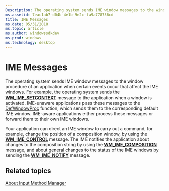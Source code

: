 ```yaml
---
Description: The operating system sends IME window messages to the window procedure of an application when certain events occur that affect the IME windows.
ms.assetid: 7eac1ab7-d04b-4e1b-9e2c-fa9a778756cd
title: IME Messages
ms.date: 05/31/2018
ms.topic: article
ms.author: windowssdkdev
ms.prod: windows
ms.technology: desktop
---
```


# IME Messages

The operating system sends IME window messages to the window procedure of an application when certain events occur that affect the IME windows. For example, the operating system sends the [**WM\_IME\_SETCONTEXT**](wm-ime-setcontext.md) message to the application when a window is activated. IME-unaware applications pass these messages to the [DefWindowProc](_win32_defwindowproc_cpp) function, which sends them to the corresponding default IME window. IME-aware applications either process these messages or forward them to their own IME windows.

Your application can direct an IME window to carry out a command, for example, change the position of a composition window, by using the [**WM\_IME\_CONTROL**](wm-ime-control.md) message. The IME notifies the application about changes to the composition string by using the [**WM\_IME\_COMPOSITION**](wm-ime-composition.md) message, and about general changes to the status of the IME windows by sending the [**WM\_IME\_NOTIFY**](wm-ime-notify.md) message.

## Related topics

<dl> <dt>

[About Input Method Manager](about-input-method-manager.md)
</dt> </dl>

 

 



